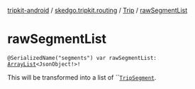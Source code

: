 [tripkit-android](../../index.md) / [skedgo.tripkit.routing](../index.md) / [Trip](index.md) / [rawSegmentList](./raw-segment-list.md)

# rawSegmentList

`@SerializedName("segments") var rawSegmentList: `[`ArrayList`](https://docs.oracle.com/javase/7/docs/api/java/util/ArrayList.html)`<JsonObject!>!`

This will be transformed into a list of ``[`TripSegment`](../-trip-segment/index.md).

